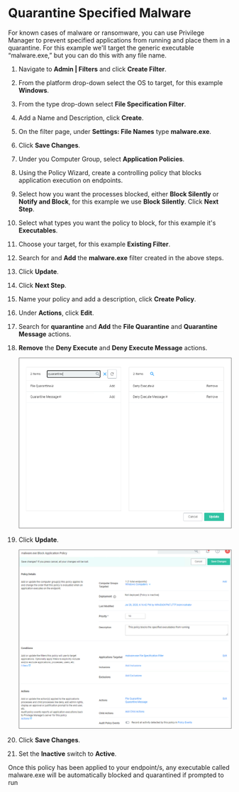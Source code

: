 [title]: # (Quarantine Malware)
[tags]: # (deny)
[priority]: # (5)
# Quarantine Specified Malware

For known cases of malware or ransomware, you can use Privilege Manager to prevent specified applications from running and place them in a quarantine. For this example we'll target the generic executable “malware.exe,” but you can do this with any file name.

1. Navigate to __Admin | Filters__ and click __Create Filter__.
1. From the platform drop-down select the OS to target, for this example __Windows__.
1. From the type drop-down select __File Specification Filter__.
1. Add a Name and Description, click __Create__.
1. On the filter page, under __Settings: File Names__ type __malware.exe__.
1. Click __Save Changes__.
1. Under you Computer Group, select __Application Policies__.
1. Using the Policy Wizard, create a controlling policy that blocks application execution on endpoints.
1. Select how you want the processes blocked, either __Block Silently__ or __Notify and Block__, for this example we use __Block Silently__. Click __Next Step__.
1. Select what types you want the policy to block, for this example it's __Executables__.
1. Choose your target, for this example __Existing Filter__.
1. Search for and __Add__ the __malware.exe__ filter created in the above steps.
1. Click __Update__.
1. Click __Next Step__.
1. Name your policy and add a description, click __Create Policy__.
1. Under __Actions__, click __Edit__.
1. Search for __quarantine__ and __Add__ the __File Quarantine__ and __Quarantine Message__ actions.
1. __Remove__ the __Deny Execute__ and __Deny Execute Message__ actions.

   ![actions](images/actions.png "Adding and removing actions")
1. Click __Update__.

   ![quarantine](images/quarantine.png "Quarantine Policy")
1. Click __Save Changes__.
1. Set the __Inactive__ switch to __Active__.

Once this policy has been applied to your endpoint/s, any executable called malware.exe will be automatically blocked and quarantined if prompted to run
